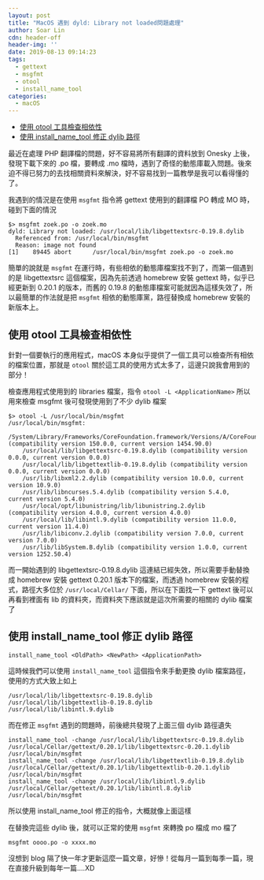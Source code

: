 ```yaml
---
layout: post
title: "MacOS 遇到 dyld: Library not loaded問題處理"
author: Soar Lin
cdn: header-off
header-img: ''
date: 2019-08-13 09:14:23
tags:
  - gettext
  - msgfmt
  - otool
  - install_name_tool
categories:
  - macOS
---
```

<!-- MarkdownTOC -->

- [使用 otool 工具檢查相依性](#使用-otool-工具檢查相依性)
- [使用 install_name_tool 修正 dylib 路徑](#使用-installnametool-修正-dylib-路徑)

<!-- /MarkdownTOC -->


最近在處理 PHP 翻譯檔的問題，好不容易將所有翻譯的資料放到 Onesky 上後，發現下載下來的 .po 檔，要轉成 .mo 檔時，遇到了奇怪的動態庫載入問題。後來迫不得已努力的去找相關資料來解決，好不容易找到一篇教學是我可以看得懂的了。

我遇到的情況是在使用 `msgfmt` 指令將 gettext 使用到的翻譯檔 PO 轉成 MO 時，碰到下面的情況
```
$> msgfmt zoek.po -o zoek.mo
dyld: Library not loaded: /usr/local/lib/libgettextsrc-0.19.8.dylib
  Referenced from: /usr/local/bin/msgfmt
  Reason: image not found
[1]    89445 abort      /usr/local/bin/msgfmt zoek.po -o zoek.mo
```

簡單的說就是 `msgfmt` 在運行時，有些相依的動態庫檔案找不到了，而第一個遇到的是 libgettextsrc 這個檔案，因為先前透過 homebrew 安裝 gettext 時，似乎已經更新到 0.20.1 的版本，而舊的 0.19.8 的動態庫檔案可能就因為這樣失效了，所以最簡單的作法就是把 `msgfmt` 相依的動態庫黨，路徑替換成 homebrew 安裝的新版本上。

<a id="使用-otool-工具檢查相依性"></a>
## 使用 otool 工具檢查相依性
針對一個要執行的應用程式，macOS 本身似乎提供了一個工具可以檢查所有相依的檔案位置，那就是 `otool` 關於這工具的使用方式太多了，這邊只說我會用到的部分！

檢查應用程式使用到的 libraries 檔案，指令 `otool -L <ApplicationName>`
所以用來檢查 msgfmt 後可發現使用到了不少 dylib 檔案
```
$> otool -L /usr/local/bin/msgfmt
/usr/local/bin/msgfmt:
    /System/Library/Frameworks/CoreFoundation.framework/Versions/A/CoreFoundation (compatibility version 150.0.0, current version 1454.90.0)
    /usr/local/lib/libgettextsrc-0.19.8.dylib (compatibility version 0.0.0, current version 0.0.0)
    /usr/local/lib/libgettextlib-0.19.8.dylib (compatibility version 0.0.0, current version 0.0.0)
    /usr/lib/libxml2.2.dylib (compatibility version 10.0.0, current version 10.9.0)
    /usr/lib/libncurses.5.4.dylib (compatibility version 5.4.0, current version 5.4.0)
    /usr/local/opt/libunistring/lib/libunistring.2.dylib (compatibility version 4.0.0, current version 4.0.0)
    /usr/local/lib/libintl.9.dylib (compatibility version 11.0.0, current version 11.4.0)
    /usr/lib/libiconv.2.dylib (compatibility version 7.0.0, current version 7.0.0)
    /usr/lib/libSystem.B.dylib (compatibility version 1.0.0, current version 1252.50.4)
```

而一開始遇到的 libgettextsrc-0.19.8.dylib 這連結已經失效，所以需要手動替換成 homebrew 安裝 gettext 0.20.1 版本下的檔案，而透過 homebrew 安裝的程式，路徑大多位於 `/usr/local/Cellar/` 下面，所以在下面找一下 gettext 後可以再看到裡面有 lib 的資料夾，而資料夾下應該就是這次所需要的相關的 dylib 檔案了

<a id="使用-installnametool-修正-dylib-路徑"></a>
## 使用 install_name_tool 修正 dylib 路徑

```
install_name_tool <OldPath> <NewPath> <ApplicationPath>
```
這時候我們可以使用 `install_name_tool` 這個指令來手動更換 dylib 檔案路徑，使用的方式大致上如上

```
/usr/local/lib/libgettextsrc-0.19.8.dylib
/usr/local/lib/libgettextlib-0.19.8.dylib
/usr/local/lib/libintl.9.dylib
```
而在修正 `msgfmt` 遇到的問題時，前後總共發現了上面三個 dylib 路徑遺失

```
install_name_tool -change /usr/local/lib/libgettextsrc-0.19.8.dylib /usr/local/Cellar/gettext/0.20.1/lib/libgettextsrc-0.20.1.dylib /usr/local/bin/msgfmt
install_name_tool -change /usr/local/lib/libgettextlib-0.19.8.dylib /usr/local/Cellar/gettext/0.20.1/lib/libgettextlib-0.20.1.dylib /usr/local/bin/msgfmt
install_name_tool -change /usr/local/lib/libintl.9.dylib /usr/local/Cellar/gettext/0.20.1/lib/libintl.8.dylib /usr/local/bin/msgfmt
```
所以使用 install_name_tool 修正的指令，大概就像上面這樣

在替換完這些 dylib 後，就可以正常的使用 `msgfmt` 來轉換 po 檔成 mo 檔了

```
msgfmt oooo.po -o xxxx.mo
```

沒想到 blog 隔了快一年才更新這麼一篇文章，好慘！從每月一篇到每季一篇，現在直接升級到每年一篇....XD